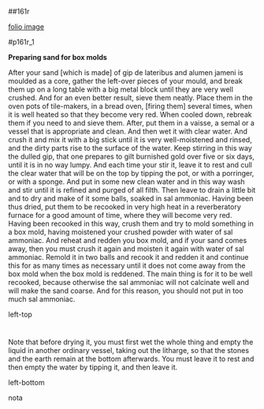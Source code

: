 ##161r 

[folio image](http://gallica.bnf.fr/ark:/12148/btv1b10500001g/f327.item.r=)

#p161r_1

**Preparing sand for box molds**

After your sand [which is made] of gip de lateribus and alumen jameni is moulded as a core, gather the left-over pieces of your mould, and break them up on a long table with a big metal block until they are very well crushed. And for an even better result, sieve them neatly.  Place them in the oven pots of tile-makers, in a bread oven, [firing them] several times, when it is well heated so that they become very red. When cooled down, rebreak them if you need to and sieve them. After, put them in a vaisse, a semal or a vessel that is appropriate and clean. And then wet it with clear water.  And crush it and mix it with a big stick until it is very well-moistened and rinsed, and the dirty parts rise to the surface of the water.  Keep stirring in this way the dulled gip, that one prepares to gilt burnished gold over five or six days, until it is in no way lumpy. And each time your stir it, leave it to rest and cull the clear water that will be on the top by tipping the pot, or with a porringer, or with a sponge. And put in some new clean water and in this way wash and stir until it is refined and purged of all filth. Then leave to drain a little bit and to dry and make of it some balls, soaked in sal ammoniac. Having been thus dried, put them to be recooked in very high heat in a reverberatory furnace for a good amount of time, where they will become very red. Having been recooked in this way, crush them and try to mold something in a box mold, having moistened your crushed powder with water of sal ammoniac. And reheat and redden you box mold, and if your sand comes away, then you must crush it again and moisten it again with water of sal ammoniac. Remold it in two balls and recook it and redden it and continue this for as many times as necessary until it does not come away from the box mold when the box mold is reddened. The main thing is for it to be well recooked, because otherwise the sal ammoniac will not calcinate well and will make the sand coarse. And for this reason, you should not put in too much sal ammoniac.

left-top

# 

Note that before drying it, you must first wet the whole thing and empty the liquid in another ordinary vessel, taking out the litharge, so that the stones and the earth remain at the bottom afterwards. You must leave it to rest and then empty the water by tipping it, and then leave it.

left-bottom

nota

